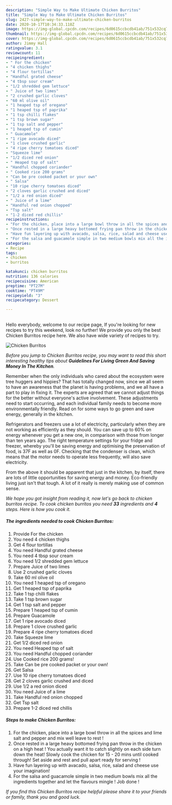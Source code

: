 ```yaml
---
description: "Simple Way to Make Ultimate Chicken Burritos"
title: "Simple Way to Make Ultimate Chicken Burritos"
slug: 2427-simple-way-to-make-ultimate-chicken-burritos
date: 2020-10-17T10:34:33.118Z
image: https://img-global.cpcdn.com/recipes/6d0615ccbcdb41ab/751x532cq70/chicken-burritos-recipe-main-photo.jpg
thumbnail: https://img-global.cpcdn.com/recipes/6d0615ccbcdb41ab/751x532cq70/chicken-burritos-recipe-main-photo.jpg
cover: https://img-global.cpcdn.com/recipes/6d0615ccbcdb41ab/751x532cq70/chicken-burritos-recipe-main-photo.jpg
author: Jimmy Hall
ratingvalue: 3.1
reviewcount: 11
recipeingredient:
- " For the chicken"
- "4 chicken thighs"
- "4 flour tortillas"
- "Handful grated cheese"
- "4 tbsp sour cream"
- "1/2 shredded gem lettuce"
- " Juice of two limes"
- "2 crushed garlic cloves"
- "60 ml olive oil"
- "1 heaped tsp of oregano"
- "1 heaped tsp of paprika"
- "1 tsp chilli flakes"
- "1 tsp brown sugar"
- "1 tsp salt and pepper"
- "1 heaped tsp of cumin"
- " Guacamole"
- "1 ripe avocado diced"
- "1 clove crushed garlic"
- "4 ripe cherry tomatoes diced"
- "Squeeze lime"
- "1/2 diced red onion"
- " Heaped tsp of salt"
- "Handful chopped coriander"
- " Cooked rice 200 grams"
- "Can be pre cooked packet or your own"
- " Salsa"
- "10 ripe cherry tomatoes diced"
- "2 cloves garlic crushed and diced"
- "1/2 a red onion diced"
- " Juice of a lime"
- "Handful red onion chopped"
- "Tsp salt"
- "1-2 diced red chillis"
recipeinstructions:
- "For the chicken, place into a large bowl throw in all the spices and lime salt and pepper and mix well leave to rest !"
- "Once rested in a large heavy bottomed frying pan throw in the chicken on a high heat ! You actually want it to catch slightly on each side turn down the heat! Slowly cook the chicken for 15 - 20 mins until cooked through! Set aside and rest and pull apart ready for serving !"
- "Have fun layering up with avacado, salsa, rice, salad and cheese use your imagination!"
- "For the salsa and guacamole simple in two medium bowls mix all the ingredients together and let the flavours mingle ! Job done !"
categories:
- Recipe
tags:
- chicken
- burritos

katakunci: chicken burritos 
nutrition: 136 calories
recipecuisine: American
preptime: "PT27M"
cooktime: "PT49M"
recipeyield: "3"
recipecategory: Dessert

---
```

<br>
Hello everybody, welcome to our recipe page, If you're looking for new recipes to try this weekend, look no further! We provide you only the best Chicken Burritos recipe here. We also have wide variety of recipes to try.
<br>


![Chicken Burritos](https://img-global.cpcdn.com/recipes/6d0615ccbcdb41ab/751x532cq70/chicken-burritos-recipe-main-photo.jpg)

<i>Before you jump to Chicken Burritos recipe, you may want to read this short interesting healthy tips about 
<strong>Guidelines For Living Green And Saving Money In The Kitchen</strong>.</i>
</br>

Remember when the only individuals who cared about the ecosystem were tree huggers and hippies? That has totally changed now, since we all seem to have an awareness that the planet is having problems, and we all have a part to play in fixing it. The experts are agreed that we cannot adjust things for the better without everyone's active involvement. These adjustments need to start occurring, and each individual family needs to become more environmentally friendly. Read on for some ways to go green and save energy, generally in the kitchen.

Refrigerators and freezers use a lot of electricity, particularly when they are not working as efficiently as they should. You can save up to 60% on energy whenever you get a new one, in comparison with those from longer than ten years ago. The right temperature settings for your fridge and freezer, whereby you'll be saving energy and optimising the preservation of food, is 37F as well as 0F. Checking that the condenser is clean, which means that the motor needs to operate less frequently, will also save electricity.

From the above it should be apparent that just in the kitchen, by itself, there are lots of little opportunities for saving energy and money. Eco-friendly living just isn't that tough. A lot of it really is merely making use of common sense.


<i>We hope you got insight from reading it, now let's go back to chicken burritos recipe. To cook chicken burritos you need <strong>33</strong> ingredients and <strong>4</strong> steps. Here is how you cook it.
</i>

##### The ingredients needed to cook Chicken Burritos:

1. Provide  For the chicken
1. You need 4 chicken thighs
1. Get 4 flour tortillas
1. You need Handful grated cheese
1. You need 4 tbsp sour cream
1. You need 1/2 shredded gem lettuce
1. Prepare  Juice of two limes
1. Use 2 crushed garlic cloves
1. Take 60 ml olive oil
1. You need 1 heaped tsp of oregano
1. Get 1 heaped tsp of paprika
1. Take 1 tsp chilli flakes
1. Take 1 tsp brown sugar
1. Get 1 tsp salt and pepper
1. Prepare 1 heaped tsp of cumin
1. Prepare  Guacamole
1. Get 1 ripe avocado diced
1. Prepare 1 clove crushed garlic
1. Prepare 4 ripe cherry tomatoes diced
1. Take Squeeze lime
1. Get 1/2 diced red onion
1. You need  Heaped tsp of salt
1. You need Handful chopped coriander
1. Use  Cooked rice 200 grams!
1. Take Can be pre cooked packet or your own!
1. Get  Salsa
1. Use 10 ripe cherry tomatoes diced
1. Get 2 cloves garlic crushed and diced
1. Use 1/2 a red onion diced
1. You need  Juice of a lime
1. Take Handful red onion chopped
1. Get Tsp salt
1. Prepare 1-2 diced red chillis


##### Steps to make Chicken Burritos:

1. For the chicken, place into a large bowl throw in all the spices and lime salt and pepper and mix well leave to rest !
1. Once rested in a large heavy bottomed frying pan throw in the chicken on a high heat ! You actually want it to catch slightly on each side turn down the heat! Slowly cook the chicken for 15 - 20 mins until cooked through! Set aside and rest and pull apart ready for serving !
1. Have fun layering up with avacado, salsa, rice, salad and cheese use your imagination!
1. For the salsa and guacamole simple in two medium bowls mix all the ingredients together and let the flavours mingle ! Job done !


<i>If you find this Chicken Burritos recipe helpful please share it to your friends or family, thank you and good luck.</i>
